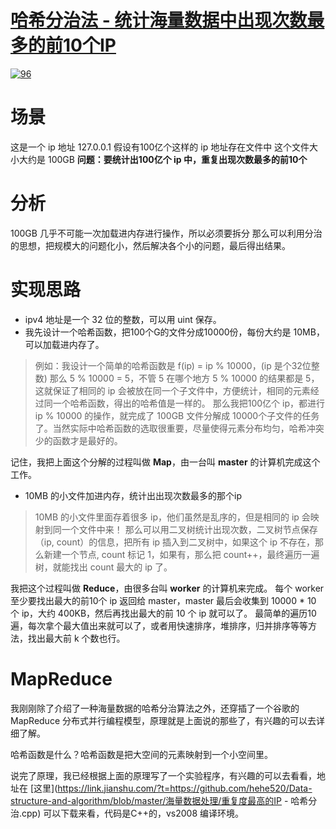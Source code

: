 # [哈希分治法 - 统计海量数据中出现次数最多的前10个IP](https://www.jianshu.com/p/62f85f53ec16)

[![96](https://upload.jianshu.io/users/upload_avatars/2764502/54a2798ebf19?imageMogr2/auto-orient/strip|imageView2/1/w/96/h/96)](https://www.jianshu.com/u/d089dc3a7382) 

# 场景

这是一个 ip 地址 127.0.0.1
假设有100亿个这样的 ip 地址存在文件中
这个文件大小大约是 100GB
**问题：要统计出100亿个 ip 中，重复出现次数最多的前10个**

# 分析

100GB 几乎不可能一次加载进内存进行操作，所以必须要拆分
那么可以利用分治的思想，把规模大的问题化小，然后解决各个小的问题，最后得出结果。

# 实现思路

- ipv4 地址是一个 32 位的整数，可以用 uint 保存。
- 我先设计一个哈希函数，把100个G的文件分成10000份，每份大约是 10MB，可以加载进内存了。

> 例如：我设计一个简单的哈希函数是 f(ip) = ip % 10000，(ip 是个32位整数)
> 那么 5 % 10000 = 5，不管 5 在哪个地方 5 % 10000 的结果都是 5，这就保证了相同的 ip 会被放在同一个子文件中，方便统计，相同的元素经过同一个哈希函数，得出的哈希值是一样的。
> 那么我把100亿个 ip，都进行 ip % 10000 的操作，就完成了 100GB 文件分解成 10000个子文件的任务了。当然实际中哈希函数的选取很重要，尽量使得元素分布均匀，哈希冲突少的函数才是最好的。

记住，我把上面这个分解的过程叫做 **Map**，由一台叫 **master** 的计算机完成这个工作。

- 10MB 的小文件加进内存，统计出出现次数最多的那个ip

> 10MB 的小文件里面存着很多 ip，他们虽然是乱序的，但是相同的 ip 会映射到同一个文件中来！
> 那么可以用二叉树统计出现次数，二叉树节点保存（ip, count）的信息，把所有 ip 插入到二叉树中，如果这个 ip 不存在，那么新建一个节点, count 标记 1，如果有，那么把 count++，最终遍历一遍树，就能找出 count 最大的 ip 了。

我把这个过程叫做 **Reduce**，由很多台叫 **worker** 的计算机来完成。
每个 worker 至少要找出最大的前10个 ip 返回给 master，master 最后会收集到 10000 * 10 个 ip，大约 400KB，然后再找出最大的前 10 个 ip 就可以了。
最简单的遍历10遍，每次拿个最大值出来就可以了，或者用快速排序，堆排序，归并排序等等方法，找出最大前 k 个数也行。

# MapReduce

我刚刚除了介绍了一种海量数据的哈希分治算法之外，还穿插了一个谷歌的 MapReduce 分布式并行编程模型，原理就是上面说的那些了，有兴趣的可以去详细了解。

哈希函数是什么？哈希函数是把大空间的元素映射到一个小空间里。

说完了原理，我已经根据上面的原理写了一个实验程序，有兴趣的可以去看看，地址在 [这里](https://link.jianshu.com/?t=https://github.com/hehe520/Data-structure-and-algorithm/blob/master/海量数据处理/重复度最高的IP - 哈希分治.cpp)
可以下载来看，代码是C++的，vs2008 编译环境。